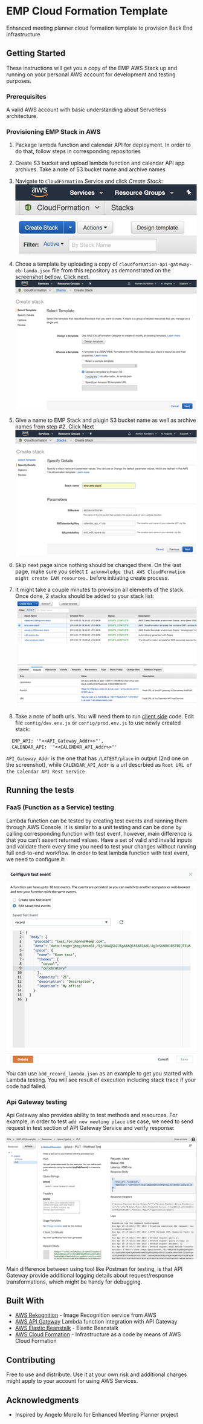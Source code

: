 # EMP Cloud Formation Template

Enhanced meeting planner cloud formation template to provision Back End infrastructure

## Getting Started

These instructions will get you a copy of the EMP AWS Stack up and running on your personal AWS account for development and testing purposes.

### Prerequisites

A valid AWS account with basic understanding about Serverless architecture. 


### Provisioning EMP Stack in AWS

1. Package lambda function and calendar API for deployment. In order to do that, follow steps in corresponding repositories

2. Create S3 bucket and upload lambda function and calendar API app archives. Take a note of S3 bucket name and archive names

3. Navigate to `CloudFormation` Service and click *Create Stack*:
![create stack](img/create_stack.png "Create CF Stack")
4. Chose a template by uploading a copy of `cloudformation-api-gateway-eb-lamda.json` file from this repository as demonstrated on the screenshot bellow. Click next. 
![pick cf template](img/select_cf_template.png "Upload CF Template")
5. Give a name to EMP Stack and plugin S3 bucket name as well as archive names from step #2. Click Next
![configure cf params](img/configure_stack_params.png "Configure Artifact locations")
6. Skip next page since nothing should be changed there. On the last page, make sure you select `I acknowledge that AWS CloudFormation might create IAM resources.` before initiating create process.

7. It might take a couple minutes to provision all elements of the stack. Once done, 2 stacks should be added to your stack list:
![stack creation complete](img/stack_created_output.png "Stack successfully created")

8. Take a note of both urls. You will need them to run [client side](https://github.com/noorzaman/emp) code. 
Edit file `config/dev.env.js` or `config/prod.env.js` to use newly created stack:

```
  EMP_API: '"<<API_Gateway_Addr>>"',
  CALENDAR_API: '"<<CALENDAR_API_Addr>>"'
```

`API_Gateway_Addr` is the one that has `/LATEST/place` in output (2nd one on the screenshot), while `CALENDAR_API_Addr` is a url descrbied as `Root URL of the Calendar API Rest Service`

## Running the tests

### FaaS (Function as a Service) testing

Lambda function can be tested by creating test events and running them through AWS Console. 
It is similar to a unit testing and can be done by calling corresponding function with test event, however, main difference is that you can’t assert returned values. 
Have a set of valid and invalid inputs and validate them every time you need to test your changes without running full end-to-end workflow. 
In order to test lambda function with test event, we need to configure it:


![configure lambda test](img/test_lambda_event.png "Sample Event for Lambda testing")

You can use `add_record_lambda.json` as an example to get you started with Lambda testing. You will see result of execution including stack trace if your code had failed.

### Api Gateway testing

Api Gateway also provides ability to test methods and resources. For example, in order to test `add new meeting place` use case, we need to send request in test section of API Gateway Service and verify response:

![configure api gateway test](img/api_gateway_test.png "Example of API Gateway testing")

Main difference between using tool like Postman for testing, is that API Gateway provide additional logging details about request/response transformations, which might be handy for debugging.

## Built With

* [AWS Rekognition](https://aws.amazon.com/documentation/rekognition/) - Image Recognition service from AWS
* [AWS API Gateway](https://docs.aws.amazon.com/apigateway/latest/developerguide/getting-started-with-lambda-integration.html) Lambda function integration with API Gateway 
* [AWS Elastic Beanstalk](https://aws.amazon.com/elasticbeanstalk/) - Elastic Beanstalk
* [AWS Cloud Formation](https://aws.amazon.com/cloudformation/) - Infrastructure as a code by means of AWS Cloud Formation

## Contributing

Free to use and distribute. Use it at your own risk and additional charges might apply to your account for using AWS Services.

## Acknowledgments

* Inspired by Angelo Morello for Enhanced Meeting Planner project
